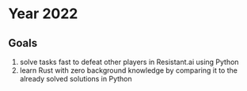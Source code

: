# Year 2022

## Goals
1. solve tasks fast to defeat other players in Resistant.ai using Python
2. learn Rust with zero background knowledge by comparing it to the already solved solutions in Python
